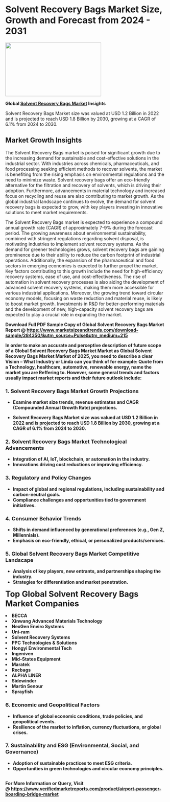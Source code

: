<H1>Solvent Recovery Bags Market Size, Growth and Forecast from 2024 - 2031</H1><img class="aligncenter size-medium wp-image-584254" src="https://thirdeyenews.in/wp-content/uploads/2024/09/Global-Market-Research-300x168.jpeg" alt="" width="300" height="168" /><p><strong>Global&nbsp;<a href="https://www.marketsizeandtrends.com/download-sample/284350/&amp;utm_source=Pulse&amp;utm_medium=215">Solvent Recovery Bags Market</a> Insights</strong></p><p>Solvent Recovery Bags Market size was valued at USD 1.2 Billion in 2022 and is projected to reach USD 1.8 Billion by 2030, growing at a CAGR of 6.1% from 2024 to 2030.</p><p><h2>Market Growth Insights</h2> <p>The Solvent Recovery Bags market is poised for significant growth due to the increasing demand for sustainable and cost-effective solutions in the industrial sector. With industries across chemicals, pharmaceuticals, and food processing seeking efficient methods to recover solvents, the market is benefiting from the rising emphasis on environmental regulations and the need to minimize waste. Solvent recovery bags offer an eco-friendly alternative for the filtration and recovery of solvents, which is driving their adoption. Furthermore, advancements in material technology and increased focus on recycling and reuse are also contributing to market growth. As the global industrial landscape continues to evolve, the demand for solvent recovery bags is expected to grow, with key players investing in innovative solutions to meet market requirements.</p> <p><strong></strong></p> <p>The Solvent Recovery Bags market is expected to experience a compound annual growth rate (CAGR) of approximately 7-9% during the forecast period. The growing awareness about environmental sustainability, combined with stringent regulations regarding solvent disposal, is motivating industries to implement solvent recovery systems. As the demand for greener technologies grows, solvent recovery bags are gaining prominence due to their ability to reduce the carbon footprint of industrial operations. Additionally, the expansion of the pharmaceutical and food sectors in emerging economies is expected to further propel the market. Key factors contributing to this growth include the need for high-efficiency recovery systems, ease of use, and cost-effectiveness. The rise of automation in solvent recovery processes is also aiding the development of advanced solvent recovery systems, making them more accessible for various industrial applications. Moreover, the growing trend toward circular economy models, focusing on waste reduction and material reuse, is likely to boost market growth. Investments in R&D for better-performing materials and the development of new, high-capacity solvent recovery bags are expected to play a crucial role in expanding the market. <p><strong></p><p><span class=""><strong>Download Full PDF Sample Copy of Global Solvent Recovery Bags Market Report</strong> @ <a href="https://www.marketsizeandtrends.com/download-sample/284350/&amp;utm_source=Pulse&amp;utm_medium=215" target="_blank">https://www.marketsizeandtrends.com/download-sample/284350/&amp;utm_source=Pulse&amp;utm_medium=215</a></span></p><p>In order to make an accurate and perceptive description of future scope of a Global&nbsp;Solvent Recovery Bags Market Market as Global&nbsp;Solvent Recovery Bags Market Market of 2025, you need to describe a clear Vision &ndash; What Industry or Linda can you think of for example: Quote from a Technology, healthcare, automotive, renewable energy, name the market you are Reffering to. However, some general trends and factors usually impact market reports and their future outlook include:</p><h3>1.&nbsp;<strong>Solvent Recovery Bags Market Growth Projections</strong></h3><ul><li>Examine market size trends, revenue estimates and CAGR (Compounded Annual Growth Rate) projections.</li><li><p>Solvent Recovery Bags Market size was valued at USD 1.2 Billion in 2022 and is projected to reach USD 1.8 Billion by 2030, growing at a CAGR of 6.1% from 2024 to 2030.</p></li></ul><h3>2.&nbsp;<strong>Solvent Recovery Bags Market Technological Advancements</strong></h3><ul><li>Integration of AI, IoT, blockchain, or automation in the industry.</li><li>Innovations driving cost reductions or improving efficiency.</li></ul><h3>3.&nbsp;<strong>Regulatory and Policy Changes</strong></h3><ul><li>Impact of global and regional regulations, including sustainability and carbon-neutral goals.</li><li>Compliance challenges and opportunities tied to government initiatives.</li></ul><h3>4.&nbsp;<strong>Consumer Behavior Trends</strong></h3><ul><li>Shifts in demand influenced by generational preferences (e.g., Gen Z, Millennials).</li><li>Emphasis on eco-friendly, ethical, or personalized products/services.</li></ul><h3>5.&nbsp;<strong>Global Solvent Recovery Bags Market Competitive Landscape</strong></h3><ul><li>Analysis of key players, new entrants, and partnerships shaping the industry.</li><li>Strategies for differentiation and market penetration.</li></ul><p data-pm-slice="1 1 []"><span style="color: inherit; font-family: inherit; font-size: 25px;">Top Global Solvent Recovery Bags Market Companies</span></p><div class="" data-test-id=""><p><li>BECCA</li><li> Xinwang Advanced Materials Technology</li><li> NexGen Enviro Systems</li><li> Uni-ram</li><li> Solvent Recovery Systems</li><li> PPC Technologies & Solutions</li><li> Hongyi Environmental Tech</li><li> Ingeniven</li><li> Mid-States Equipment</li><li> Maratek</li><li> Recbags</li><li> ALPHA LINER</li><li> Sidewinder</li><li> Martin Senour</li><li> Sprayfish</li></p></div><h3>6.&nbsp;<strong>Economic and Geopolitical Factors</strong></h3><ul><li>Influence of global economic conditions, trade policies, and geopolitical events.</li><li>Resilience of the market to inflation, currency fluctuations, or global crises.</li></ul><h3>7.&nbsp;<strong>Sustainability and ESG (Environmental, Social, and Governance)</strong></h3><ul><li>Adoption of sustainable practices to meet ESG criteria.</li><li>Opportunities in green technologies and circular economy principles.</li></ul><h2><strong style="font-size: 14px;">For More Information or Query, Visit @&nbsp;</strong><a style="background-color: #ffffff; font-size: 14px;" href="https://www.marketsizeandtrends.com/report/solvent-recovery-bags-market/" target="_blank">https://www.verifiedmarketreports.com/product/airport-passenger-boarding-bridge-market</a></h2>
